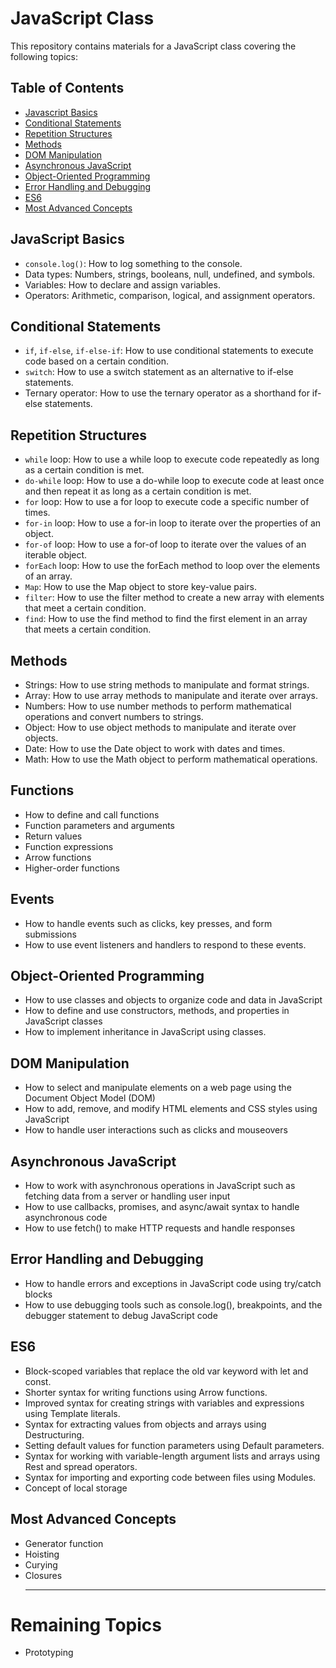 # JavaScript Class

This repository contains materials for a JavaScript class covering the following topics:

## Table of Contents

- [Javascript Basics](#javascript-basics)
- [Conditional Statements](#conditional-statements)
- [Repetition Structures](#repetition-structures)
- [Methods](#methods)
- [DOM Manipulation](#dom-manipulation)
- [Asynchronous JavaScript](#asynchronous-javascript)
- [Object-Oriented Programming](#object-oriented-programming)
- [Error Handling and Debugging](#error-handling-and-debugging)
- [ES6](#es6)
- [Most Advanced Concepts](#most-advanced-concepts)

## JavaScript Basics

- `console.log()`: How to log something to the console.
- Data types: Numbers, strings, booleans, null, undefined, and symbols.
- Variables: How to declare and assign variables.
- Operators: Arithmetic, comparison, logical, and assignment operators.

## Conditional Statements

- `if`, `if-else`, `if-else-if`: How to use conditional statements to execute code based on a certain condition.
- `switch`: How to use a switch statement as an alternative to if-else statements.
- Ternary operator: How to use the ternary operator as a shorthand for if-else statements.

## Repetition Structures

- `while` loop: How to use a while loop to execute code repeatedly as long as a certain condition is met.
- `do-while` loop: How to use a do-while loop to execute code at least once and then repeat it as long as a certain condition is met.
- `for` loop: How to use a for loop to execute code a specific number of times.
- `for-in` loop: How to use a for-in loop to iterate over the properties of an object.
- `for-of` loop: How to use a for-of loop to iterate over the values of an iterable object.
- `forEach` loop: How to use the forEach method to loop over the elements of an array.
- `Map`: How to use the Map object to store key-value pairs.
- `filter`: How to use the filter method to create a new array with elements that meet a certain condition.
- `find`: How to use the find method to find the first element in an array that meets a certain condition.

## Methods

- Strings: How to use string methods to manipulate and format strings.
- Array: How to use array methods to manipulate and iterate over arrays.
- Numbers: How to use number methods to perform mathematical operations and convert numbers to strings.
- Object: How to use object methods to manipulate and iterate over objects.
- Date: How to use the Date object to work with dates and times.
- Math: How to use the Math object to perform mathematical operations.

## Functions

- How to define and call functions
- Function parameters and arguments
- Return values
- Function expressions
- Arrow functions
- Higher-order functions

## Events

- How to handle events such as clicks, key presses, and form submissions
- How to use event listeners and handlers to respond to these events.


## Object-Oriented Programming
- How to use classes and objects to organize code and data in JavaScript
- How to define and use constructors, methods, and properties in JavaScript classes
- How to implement inheritance in JavaScript using classes.

## DOM Manipulation

- How to select and manipulate elements on a web page using the Document Object Model (DOM)
- How to add, remove, and modify HTML elements and CSS styles using JavaScript
- How to handle user interactions such as clicks and mouseovers

## Asynchronous JavaScript

- How to work with asynchronous operations in JavaScript such as fetching data from a server or handling user input
- How to use callbacks, promises, and async/await syntax to handle asynchronous code
- How to use fetch() to make HTTP requests and handle responses

## Error Handling and Debugging
- How to handle errors and exceptions in JavaScript code using try/catch blocks
- How to use debugging tools such as console.log(), breakpoints, and the debugger statement to debug JavaScript code

## ES6
- Block-scoped variables that replace the old var keyword with let and const.
- Shorter syntax for writing functions using Arrow functions.
- Improved syntax for creating strings with variables and expressions using Template literals.
- Syntax for extracting values from objects and arrays using Destructuring.
- Setting default values for function parameters using Default parameters.
- Syntax for working with variable-length argument lists and arrays using Rest and spread operators.
- Syntax for importing and exporting code between files using Modules.
- Concept of local storage

## Most Advanced Concepts
- Generator function
- Hoisting 
- Curying
- Closures <hr/>
# Remaining Topics
- Prototyping
  

